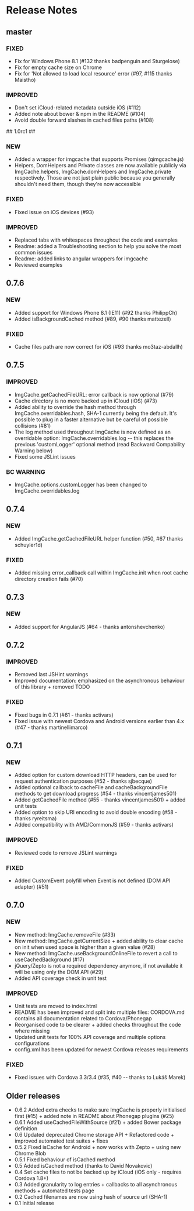 # Release Notes #

## master ##

### FIXED ###
* Fix for Windows Phone 8.1 (#132 thanks badpenguin and Sturgelose)
* Fix for empty cache size on Chrome
* Fix for 'Not allowed to load local resource' error (#97, #115 thanks Maistho)

### IMPROVED ###
* Don't set iCloud-related metadata outside iOS (#112)
* Added note about bower & npm in the README (#104)
* Avoid double forward slashes in cached files paths (#108)

## 1.0rc1 ##

### NEW ###
* Added a wrapper for imgcache that supports Promises (qimgcache.js)
* Helpers, DomHelpers and Private classes are now available publicly via ImgCache.helpers, ImgCache.domHelpers and ImgCache.private respectively. Those are not just plain public because you generally shouldn't need them, though they're now accessible

### FIXED ###
* Fixed issue on iOS devices (#93)

### IMPROVED ###
* Replaced tabs with whitespaces throughout the code and examples
* Readme: added a Troubleshooting section to help you solve the most common issues
* Readme: added links to angular wrappers for imgcache
* Reviewed examples

## 0.7.6 ##

### NEW ###
* Added support for Windows Phone 8.1 (IE11) (#92 thanks PhilippCh)
* Added isBackgroundCached method (#89, #90 thanks mattezell)

### FIXED ###
* Cache files path are now correct for iOS (#93 thanks mo3taz-abdallh)

## 0.7.5 ##

### IMPROVED ###
* ImgCache.getCachedFileURL: error callback is now optional (#79)
* Cache directory is no more backed up in iCloud (iOS) (#73)
* Added ability to override the hash method through ImgCache.overridables.hash, SHA-1 currently being the default. It's possible to plug in a faster alternative but be careful of possible collisions (#81)
* The log method used throughout ImgCache is now defined as an overridable option: ImgCache.overridables.log -- this replaces the previous 'customLogger' optional method (read Backward Compability Warning below)
* Fixed some JSLint issues

### BC WARNING ###
* ImgCache.options.customLogger has been changed to ImgCache.overridables.log

## 0.7.4 ##

### NEW ###
* Added ImgCache.getCachedFileURL helper function (#50, #67 thanks schuyler1d)

### FIXED ###
* Added missing error_callback call within ImgCache.init when root cache directory creation fails (#70)

## 0.7.3 ##

### NEW ###
* Added support for AngularJS (#64 - thanks antonshevchenko)

## 0.7.2 ##

### IMPROVED ###
* Removed last JSHint warnings
* Improved documentation: emphasized on the asynchronous behaviour of this library + removed TODO

### FIXED ###
* Fixed bugs in 0.7.1 (#61 - thanks activars)
* Fixed issue with newest Cordova and Android versions earlier than 4.x (#47 - thanks martinellimarco)

## 0.7.1 ##

### NEW ###
* Added option for custom download HTTP headers, can be used for request authentication purposes (#52 - thanks sjbecque)
* Added optional callback to cacheFile and cacheBackgroundFile methods to get download progress (#54 - thanks vincentjames501)
* Added getCachedFile method (#55 - thanks vincentjames501) + added unit tests
* Added option to skip URI encoding to avoid double encoding (#58 - thanks ryreitsma)
* Added compatibility with AMD/CommonJS (#59 - thanks activars)

### IMPROVED ###
* Reviewed code to remove JSLint warnings

### FIXED ###
* Added CustomEvent polyfill when Event is not defined (DOM API adapter) (#51)

## 0.7.0 ##

### NEW ###
* New method: ImgCache.removeFile (#33)
* New method: ImgCache.getCurrentSize + added ability to clear cache on init when used space is higher than a given value (#28)
* New method: ImgCache.useBackgroundOnlineFile to revert a call to useCachedBackground (#17)
* jQuery/Zepto is not a required dependency anymore, if not available it will be using only the DOM API (#29)
* Added API coverage check in unit test

### IMPROVED ###
* Unit tests are moved to index.html
* README has been improved and split into multiple files: CORDOVA.md contains all documentation related to Cordova/Phonegap
* Reorganised code to be clearer + added checks throughout the code where missing
* Updated unit tests for 100% API coverage and multiple options configurations
* config.xml has been updated for newest Cordova releases requirements

### FIXED ###
* Fixed issues with Cordova 3.3/3.4 (#35, #40 -- thanks to Lukáš Marek)

## Older releases ##

* 0.6.2 Added extra checks to make sure ImgCache is properly initialised first (#15) + added note in README about Phonegap plugins (#25)
* 0.6.1 Added useCachedFileWithSource (#21) + added Bower package definition
* 0.6   Updated deprecated Chrome storage API + Refactored code + improved automated test suites + fixes
* 0.5.2 Fixed isCache for Android  + now works with Zepto + using new Chrome Blob
* 0.5.1 Fixed behaviour of isCached method
* 0.5   Added isCached method (thanks to David Novakovic)
* 0.4   Set cache files to not be backed up by iCloud (iOS only - requires Cordova 1.8+)
* 0.3   Added granularity to log entries + callbacks to all asynchronous methods + automated tests page
* 0.2   Cached filenames are now using hash of source url (SHA-1)
* 0.1   Initial release
